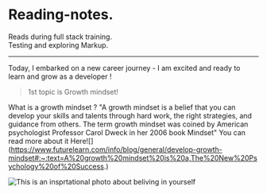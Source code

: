# Reading-notes.
Reads during full stack training.  
Testing and exploring Markup.

***

Today, I embarked on a new career journey  - I am excited and ready to learn and grow as a developer !  

> 1st topic is Growth mindset!  

What is a growth mindset ?
"A growth mindset is a belief that you can develop your skills and talents through hard work, the right strategies, and guidance from others. The term growth mindset was coined by American psychologist Professor Carol Dweck in her 2006 book Mindset" You can read more about it Here![] (https://www.futurelearn.com/info/blog/general/develop-growth-mindset#:~:text=A%20growth%20mindset%20is%20a,The%20New%20Psychology%20of%20Success.)  

![This is an insprtational photo about beliving in yourself](https://teacherbooker.com/wp-content/uploads/2017/10/Blog-pic-growth-mindset-1200x630.jpg)


